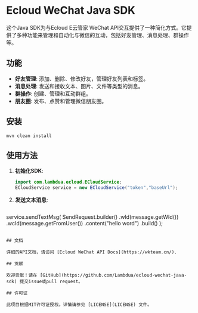 # Ecloud WeChat Java SDK

这个Java SDK为与Ecloud E云管家 WeChat API交互提供了一种简化方式。它提供了多种功能来管理和自动化与微信的互动，包括好友管理、消息处理、群操作等。

## 功能

- **好友管理**: 添加、删除、修改好友，管理好友列表和标签。
- **消息处理**: 发送和接收文本、图片、文件等类型的消息。
- **群操作**: 创建、管理和互动群组。
- **朋友圈**: 发布、点赞和管理微信朋友圈。

## 安装

```shell
mvn clean install
```

## 使用方法

1. **初始化SDK**:
    ```java
   import com.lambdua.ecloud.ECloudService;
   ECloudService service = new ECloudService("token","baseUrl");
    ```

2. **发送文本消息**:
    ```java

service.sendTextMsg(
SendRequest.builder()
.wId(message.getWId())
.wcId(message.getFromUser())
.content("hello word")
.build()
);

```

## 文档

详细的API文档，请访问 [Ecloud WeChat API Docs](https://wkteam.cn/).

## 贡献

欢迎贡献！请在 [GitHub](https://github.com/Lambdua/ecloud-wechat-java-sdk) 提交issue或pull request。

## 许可证

此项目根据MIT许可证授权。详情请参见 [LICENSE](LICENSE) 文件。
